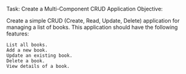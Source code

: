 Task: Create a Multi-Component CRUD Application
Objective:

Create a simple CRUD (Create, Read, Update, Delete) application for managing a list of books. This application should have the following features:

    List all books.
    Add a new book.
    Update an existing book.
    Delete a book.
    View details of a book.